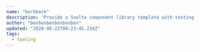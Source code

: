 ```yaml
---
name: "borkbork"
description: "Provide a Svelte component library template with testing and Storybook."
author: "benbenbenbenbenben"
updated: "2020-08-22T00:23:45.234Z"
tags: 
  - tooling
---
```

